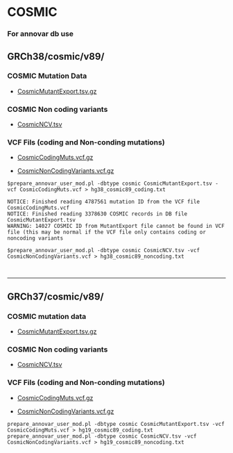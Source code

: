 # COSMIC

### For annovar db use

## GRCh38/cosmic/v89/
### COSMIC Mutation Data
* [CosmicMutantExport.tsv.gz](https://cog.sanger.ac.uk/cosmic/GRCh38/cosmic/v89/CosmicMutantExport.tsv.gz)

### COSMIC Non coding variants
* [CosmicNCV.tsv](https://cog.sanger.ac.uk/cosmic/GRCh38/cosmic/v89/CosmicNCV.tsv)

### VCF Fils (coding and Non-conding mutations)
* [CosmicCodingMuts.vcf.gz](https://cog.sanger.ac.uk/cosmic/GRCh38/cosmic/v89/VCF/CosmicCodingMuts.vcf.gz) 
    
* [CosmicNonCodingVariants.vcf.gz](https://cog.sanger.ac.uk/cosmic/GRCh38/cosmic/v89/VCF/CosmicNonCodingVariants.vcf.gz)


```
$prepare_annovar_user_mod.pl -dbtype cosmic CosmicMutantExport.tsv -vcf CosmicCodingMuts.vcf > hg38_cosmic89_coding.txt

NOTICE: Finished reading 4787561 mutation ID from the VCF file CosmicCodingMuts.vcf
NOTICE: Finished reading 3378630 COSMIC records in DB file CosmicMutantExport.tsv
WARNING: 14027 COSMIC ID from MutantExport file cannot be found in VCF file (this may be normal if the VCF file only contains coding or noncoding variants

$prepare_annovar_user_mod.pl -dbtype cosmic CosmicNCV.tsv -vcf CosmicNonCodingVariants.vcf > hg38_cosmic89_noncoding.txt



```

---

## GRCh37/cosmic/v89/
### COSMIC mutation data
* [CosmicMutantExport.tsv.gz](https://cog.sanger.ac.uk/cosmic/GRCh37/cosmic/v89/CosmicMutantExport.tsv.gz)

### COSMIC Non coding variants
* [CosmicNCV.tsv](https://cog.sanger.ac.uk/cosmic/GRCh37/cosmic/v89/CosmicNCV.tsv)

### VCF Fils (coding and Non-conding mutations)
* [CosmicCodingMuts.vcf.gz](https://cog.sanger.ac.uk/cosmic/GRCh37/cosmic/v89/VCF/CosmicCodingMuts.vcf.gz) 

* [CosmicNonCodingVariants.vcf.gz](https://cog.sanger.ac.uk/cosmic/GRCh37/cosmic/v89/VCF/CosmicNonCodingVariants.vcf.gz)

```
prepare_annovar_user_mod.pl -dbtype cosmic CosmicMutantExport.tsv -vcf CosmicCodingMuts.vcf > hg19_cosmic89_coding.txt
prepare_annovar_user_mod.pl -dbtype cosmic CosmicNCV.tsv -vcf CosmicNonCodingVariants.vcf > hg19_cosmic89_noncoding.txt
```